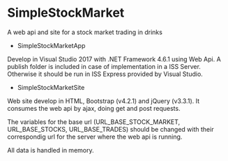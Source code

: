# SimpleStockMarket
A web api and site for a stock market trading in drinks

* SimpleStockMarketApp

Develop in Visual Studio 2017 with .NET Framework 4.6.1 using Web Api. A publish folder is included 
in case of implementation in a ISS Server. Otherwise it should be run in ISS Express provided by Visual Studio. 


* SimpleStockMarketSite

Web site develop in HTML, Bootstrap (v4.2.1) and jQuery (v3.3.1). It consumes the web api by ajax, doing get and 
post requests.

The variables for the base url (URL_BASE_STOCK_MARKET, URL_BASE_STOCKS, URL_BASE_TRADES) should be changed with
their correspondig url for the server where the web api is running.

All data is handled in memory.
